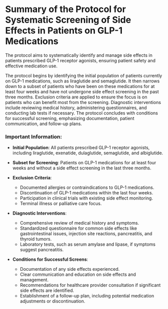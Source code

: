 # Summary of the Protocol for Systematic Screening of Side Effects in Patients on GLP-1 Medications

The protocol aims to systematically identify and manage side effects in patients prescribed GLP-1 receptor agonists, ensuring patient safety and effective medication use.

The protocol begins by identifying the initial population of patients currently on GLP-1 medications, such as liraglutide and semaglutide. It then narrows down to a subset of patients who have been on these medications for at least four weeks and have not undergone side effect screening in the past three months. Exclusion criteria are applied to ensure the focus is on patients who can benefit most from the screening. Diagnostic interventions include reviewing medical history, administering questionnaires, and conducting lab tests if necessary. The protocol concludes with conditions for successful screening, emphasizing documentation, patient communication, and follow-up plans.

### Important Information:

- **Initial Population**: All patients prescribed GLP-1 receptor agonists, including liraglutide, exenatide, dulaglutide, semaglutide, and albiglutide.

- **Subset for Screening**: Patients on GLP-1 medications for at least four weeks and without a side effect screening in the last three months.

- **Exclusion Criteria**:
  - Documented allergies or contraindications to GLP-1 medications.
  - Discontinuation of GLP-1 medications within the last four weeks.
  - Participation in clinical trials with existing side effect monitoring.
  - Terminal illness or palliative care focus.

- **Diagnostic Interventions**:
  - Comprehensive review of medical history and symptoms.
  - Standardized questionnaire for common side effects like gastrointestinal issues, injection site reactions, pancreatitis, and thyroid tumors.
  - Laboratory tests, such as serum amylase and lipase, if symptoms suggest pancreatitis.

- **Conditions for Successful Screens**:
  - Documentation of any side effects experienced.
  - Clear communication and education on side effects and management.
  - Recommendations for healthcare provider consultation if significant side effects are identified.
  - Establishment of a follow-up plan, including potential medication adjustments or discontinuation.